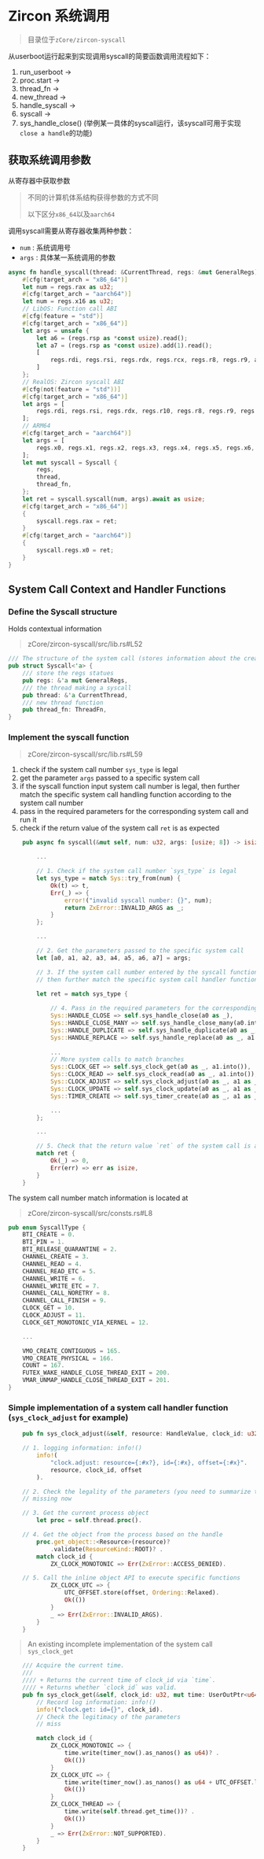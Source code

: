 # Zircon 系统调用
> 目录位于`zCore/zircon-syscall`

从userboot运行起来到实现调用syscall的简要函数调用流程如下：

1.  run_userboot    ->       
2.  proc.start      ->
3.  thread_fn       ->
4.  new_thread      -> 
5.  handle_syscall  -> 
6.  syscall         ->
7.  sys_handle_close()   (举例某一具体的syscall运行，该syscall可用于实现`close a handle`的功能)

## 获取系统调用参数
从寄存器中获取参数  
> 不同的计算机体系结构获得参数的方式不同  
> 
> 以下区分`x86_64`以及`aarch64`  

调用syscall需要从寄存器收集两种参数：  
+ `num` : 系统调用号  
+ `args` : 具体某一系统调用的参数

```rust
async fn handle_syscall(thread: &CurrentThread, regs: &mut GeneralRegs) {
    #[cfg(target_arch = "x86_64")]
    let num = regs.rax as u32;
    #[cfg(target_arch = "aarch64")]
    let num = regs.x16 as u32;
    // LibOS: Function call ABI
    #[cfg(feature = "std")]
    #[cfg(target_arch = "x86_64")]
    let args = unsafe {
        let a6 = (regs.rsp as *const usize).read();
        let a7 = (regs.rsp as *const usize).add(1).read();
        [
            regs.rdi, regs.rsi, regs.rdx, regs.rcx, regs.r8, regs.r9, a6, a7,
        ]
    };
    // RealOS: Zircon syscall ABI
    #[cfg(not(feature = "std"))]
    #[cfg(target_arch = "x86_64")]
    let args = [
        regs.rdi, regs.rsi, regs.rdx, regs.r10, regs.r8, regs.r9, regs.r12, regs.r13,
    ];
    // ARM64
    #[cfg(target_arch = "aarch64")]
    let args = [
        regs.x0, regs.x1, regs.x2, regs.x3, regs.x4, regs.x5, regs.x6, regs.x7,
    ];
    let mut syscall = Syscall {
        regs,
        thread,
        thread_fn,
    };
    let ret = syscall.syscall(num, args).await as usize;
    #[cfg(target_arch = "x86_64")]
    {
        syscall.regs.rax = ret;
    }
    #[cfg(target_arch = "aarch64")]
    {
        syscall.regs.x0 = ret;
    }
}

```
## System Call Context and Handler Functions  

### Define the Syscall structure  

Holds contextual information
> zCore/zircon-syscall/src/lib.rs#L52

```rust
/// The structure of the system call (stores information about the creation of the system call)
pub struct Syscall<'a> {
    /// store the regs statues
    pub regs: &'a mut GeneralRegs,
    /// the thread making a syscall
    pub thread: &'a CurrentThread,
    /// new thread function
    pub thread_fn: ThreadFn,
}
```  
### Implement the syscall function

> zCore/zircon-syscall/src/lib.rs#L59   

1. check if the system call number `sys_type` is legal  
2. get the parameter `args` passed to a specific system call  
3. if the syscall function input system call number is legal, then further match the specific system call handling function according to the system call number
4. pass in the required parameters for the corresponding system call and run it  
5. check if the return value of the system call `ret` is as expected

```rust
    pub async fn syscall(&mut self, num: u32, args: [usize; 8]) -> isize {

        ...

        // 1. Check if the system call number `sys_type` is legal
        let sys_type = match Sys::try_from(num) {
            Ok(t) => t,
            Err(_) => {
                error!("invalid syscall number: {}", num);
                return ZxError::INVALID_ARGS as _;
            }
        };

        ...

        // 2. Get the parameters passed to the specific system call
        let [a0, a1, a2, a3, a4, a5, a6, a7] = args;

        // 3. If the system call number entered by the syscall function is legal
        // then further match the specific system call handler function with the system call number

        let ret = match sys_type {
            
            // 4. Pass in the required parameters for the corresponding system call and run it
            Sys::HANDLE_CLOSE => self.sys_handle_close(a0 as _),
            Sys::HANDLE_CLOSE_MANY => self.sys_handle_close_many(a0.into(), a1 as _),
            Sys::HANDLE_DUPLICATE => self.sys_handle_duplicate(a0 as _, a1 as _, a2.into()),
            Sys::HANDLE_REPLACE => self.sys_handle_replace(a0 as _, a1 as _, a2.into()),
            
            ...
            // More system calls to match branches
            Sys::CLOCK_GET => self.sys_clock_get(a0 as _, a1.into()),
            Sys::CLOCK_READ => self.sys_clock_read(a0 as _, a1.into()),
            Sys::CLOCK_ADJUST => self.sys_clock_adjust(a0 as _, a1 as _, a2 as _),
            Sys::CLOCK_UPDATE => self.sys_clock_update(a0 as _, a1 as _, a2.into()),
            Sys::TIMER_CREATE => self.sys_timer_create(a0 as _, a1 as _, a2.into()),

            ...
        };

        ...

        // 5. Check that the return value `ret` of the system call is as expected 
        match ret {
            Ok(_) => 0,
            Err(err) => err as isize,
        }
    }
```
The system call number match information is located at
> zCore/zircon-syscall/src/consts.rs#L8
```rust
pub enum SyscallType {
    BTI_CREATE = 0.
    BTI_PIN = 1.
    BTI_RELEASE_QUARANTINE = 2.
    CHANNEL_CREATE = 3.
    CHANNEL_READ = 4.
    CHANNEL_READ_ETC = 5.
    CHANNEL_WRITE = 6.
    CHANNEL_WRITE_ETC = 7.
    CHANNEL_CALL_NORETRY = 8.
    CHANNEL_CALL_FINISH = 9.
    CLOCK_GET = 10.
    CLOCK_ADJUST = 11.
    CLOCK_GET_MONOTONIC_VIA_KERNEL = 12.

    ...

    VMO_CREATE_CONTIGUOUS = 165.
    VMO_CREATE_PHYSICAL = 166.
    COUNT = 167.
    FUTEX_WAKE_HANDLE_CLOSE_THREAD_EXIT = 200.
    VMAR_UNMAP_HANDLE_CLOSE_THREAD_EXIT = 201.
}
```



### Simple implementation of a system call handler function (`sys_clock_adjust` for example)

```rust
    pub fn sys_clock_adjust(&self, resource: HandleValue, clock_id: u32, offset: u64) -> ZxResult {

    // 1. logging information: info!()
        info!(
            "clock.adjust: resource={:#x?}, id={:#x}, offset={:#x}".
            resource, clock_id, offset
        ).

    // 2. Check the legality of the parameters (you need to summarize the range of parameter values for each system call)
    // missing now

    // 3. Get the current process object
        let proc = self.thread.proc().

    // 4. Get the object from the process based on the handle
        proc.get_object::<Resource>(resource)?
            .validate(ResourceKind::ROOT)? .
        match clock_id {
            ZX_CLOCK_MONOTONIC => Err(ZxError::ACCESS_DENIED).

    // 5. Call the inline object API to execute specific functions
            ZX_CLOCK_UTC => {
                UTC_OFFSET.store(offset, Ordering::Relaxed).
                Ok(())
            }
            _ => Err(ZxError::INVALID_ARGS).
        }
    }
```


> An existing incomplete implementation of the system call `sys_clock_get`

```rust
    /// Acquire the current time.  
    ///   
    //// + Returns the current time of clock_id via `time`.  
    //// + Returns whether `clock_id` was valid.  
    pub fn sys_clock_get(&self, clock_id: u32, mut time: UserOutPtr<u64>) -> ZxResult {
        // Record log information: info!()
        info!("clock.get: id={}", clock_id). 
        // Check the legitimacy of the parameters
        // miss

        match clock_id {
            ZX_CLOCK_MONOTONIC => {
                time.write(timer_now().as_nanos() as u64)? .
                Ok(())
            }
            ZX_CLOCK_UTC => {
                time.write(timer_now().as_nanos() as u64 + UTC_OFFSET.load(Ordering::Relaxed))? .
                Ok(())
            }
            ZX_CLOCK_THREAD => {
                time.write(self.thread.get_time())? .
                Ok(())
            }
            _ => Err(ZxError::NOT_SUPPORTED).
        }
    }
```
